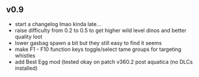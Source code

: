 ## v0.9
* start a changelog lmao kinda late...
* raise difficulty from 0.2 to 0.5 to get higher wild level dinos and better quality loot
* lower gasbag spawn a bit but they still easy to find it seems
* make F1 - F10 function keys toggle/select tame groups for targeting whistles
* add Best Egg mod (tested okay on patch v360.2 post aquatica (no DLCs installed)
